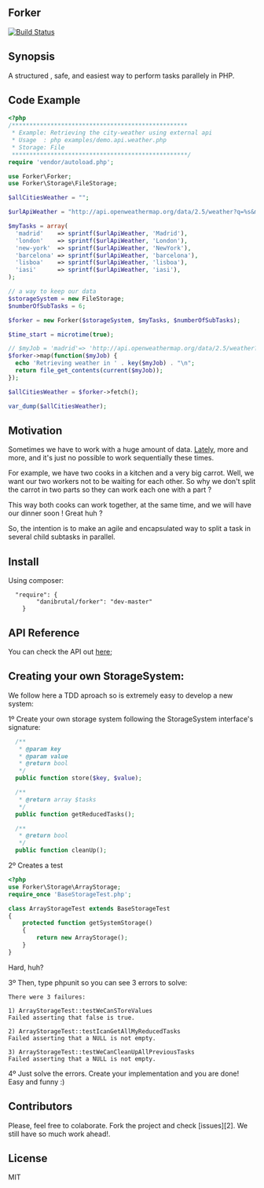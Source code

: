 Forker
------------
[![Build Status](https://travis-ci.org/danibrutal/Forker.svg?branch=master)](https://travis-ci.org/danibrutal/Forker)

## Synopsis

A structured , safe, and easiest way to perform tasks parallely in PHP.

## Code Example

```php
<?php
/**************************************************
 * Example: Retrieving the city-weather using external api
 * Usage  : php examples/demo.api.weather.php 
 * Storage: File
 **************************************************/
require 'vendor/autoload.php';

use Forker\Forker;
use Forker\Storage\FileStorage;

$allCitiesWeather = "";

$urlApiWeather = "http://api.openweathermap.org/data/2.5/weather?q=%s&mode=xml";

$myTasks = array(
  'madrid'    => sprintf($urlApiWeather, 'Madrid'),
  'london'    => sprintf($urlApiWeather, 'London'),
  'new-york'  => sprintf($urlApiWeather, 'NewYork'),
  'barcelona' => sprintf($urlApiWeather, 'barcelona'),
  'lisboa'    => sprintf($urlApiWeather, 'lisboa'),
  'iasi'      => sprintf($urlApiWeather, 'iasi'),
);

// a way to keep our data
$storageSystem = new FileStorage;
$numberOfSubTasks = 6;

$forker = new Forker($storageSystem, $myTasks, $numberOfSubTasks);

$time_start = microtime(true);

// $myJob = 'madrid'=> 'http://api.openweathermap.org/data/2.5/weather?q=madrid&mode=xml'
$forker->map(function($myJob) {
  echo 'Retrieving weather in ' . key($myJob) . "\n";
  return file_get_contents(current($myJob));
});

$allCitiesWeather = $forker->fetch();

var_dump($allCitiesWeather);
```
## Motivation

Sometimes we have to work with a huge amount of data. 
[Lately](http://en.wikipedia.org/wiki/Big_data), more and more, and it's just no possible to work sequentially these times. 

For example, we have two cooks in a kitchen and a very big carrot.
Well, we want our two workers not to be waiting for each other. 
So why we don't split the carrot in two parts so they can work each one with a part ?

This way both cooks can work together, at the same time, and we will have our dinner soon ! Great huh ?

So, the intention is to make an agile and encapsulated way to split a task in several child subtasks in parallel.

## Install

Using composer:
```
  "require": {
        "danibrutal/forker": "dev-master"
    }
```


## API Reference

You can check the API out [here](http://testdouble.es/Forker/API/);
## Creating your own StorageSystem:
We follow here a TDD aproach so is extremely easy to develop a new system:

1º Create your own storage system following the StorageSystem interface's signature:
```php
  /**
   * @param key
   * @param value
   * @return bool
   */
  public function store($key, $value);

  /**
   * @return array $tasks
   */
  public function getReducedTasks();

  /**
   * @return bool
   */
  public function cleanUp();
```
2º Creates a test
```php
<?php
use Forker\Storage\ArrayStorage;
require_once 'BaseStorageTest.php';

class ArrayStorageTest extends BaseStorageTest
{
    protected function getSystemStorage()
    {        
        return new ArrayStorage();        
    }
}
```
Hard, huh?

3º Then, type phpunit so you can see 3 errors to solve:
```
There were 3 failures:

1) ArrayStorageTest::testWeCanSToreValues
Failed asserting that false is true.

2) ArrayStorageTest::testIcanGetAllMyReducedTasks
Failed asserting that a NULL is not empty.

3) ArrayStorageTest::testWeCanCleanUpAllPreviousTasks
Failed asserting that a NULL is not empty.
```
4º Just solve the errors. Create your implementation and you are done!
Easy and funny :)

## Contributors
Please, feel free to colaborate. Fork the project and check [issues][2].
We still have so much work ahead!.

## License

MIT
